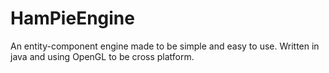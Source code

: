 # HamPieEngine
An entity-component engine made to be simple and easy to use. Written in java and using OpenGL to be cross platform.